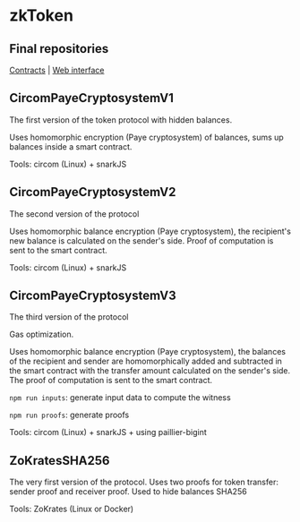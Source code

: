 # zkToken

## Final repositories

[Contracts](https://github.com/druzhtech/zkToken-contracts) |
[Web interface](https://github.com/druzhtech/zkToken-front)

## CircomPayeCryptosystemV1

The first version of the token protocol with hidden balances.

Uses homomorphic encryption (Paye cryptosystem) of balances, sums up balances inside a smart contract.

Tools: circom (Linux) + snarkJS

## CircomPayeCryptosystemV2

The second version of the protocol

Uses homomorphic balance encryption (Paye cryptosystem), the recipient's new balance is calculated on the sender's side. Proof of computation is sent to the smart contract.

Tools: circom (Linux) + snarkJS

## CircomPayeCryptosystemV3

The third version of the protocol

Gas optimization.

Uses homomorphic balance encryption (Paye cryptosystem), the balances of the recipient and sender are homomorphically added and subtracted in the smart contract with the transfer amount calculated on the sender's side. The proof of computation is sent to the smart contract.

`npm run inputs`: generate input data to compute the witness

`npm run proofs`: generate proofs

Tools: circom (Linux) + snarkJS + using paillier-bigint

## ZoKratesSHA256

The very first version of the protocol. Uses two proofs for token transfer: sender proof and receiver proof. Used to hide balances SHA256

Tools: ZoKrates (Linux or Docker)
